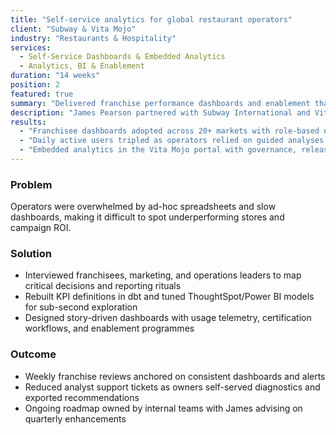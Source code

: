 ```yaml
---
title: "Self-service analytics for global restaurant operators"
client: "Subway & Vita Mojo"
industry: "Restaurants & Hospitality"
services:
  - Self-Service Dashboards & Embedded Analytics
  - Analytics, BI & Enablement
duration: "14 weeks"
position: 2
featured: true
summary: "Delivered franchise performance dashboards and enablement that unlocked daily self-serve usage."
description: "James Pearson partnered with Subway International and Vita Mojo to redesign analytics for franchise owners and operator teams, pairing KPI storytelling with technical delivery."
results:
  - "Franchisee dashboards adopted across 20+ markets with role-based navigation and automated commentary."
  - "Daily active users tripled as operators relied on guided analyses for staffing, menu, and promotions."
  - "Embedded analytics in the Vita Mojo portal with governance, release notes, and telemetry to steer iterations."
---
```


### Problem
Operators were overwhelmed by ad-hoc spreadsheets and slow dashboards, making it difficult to spot underperforming stores and campaign ROI.

### Solution
- Interviewed franchisees, marketing, and operations leaders to map critical decisions and reporting rituals
- Rebuilt KPI definitions in dbt and tuned ThoughtSpot/Power BI models for sub-second exploration
- Designed story-driven dashboards with usage telemetry, certification workflows, and enablement programmes

### Outcome
- Weekly franchise reviews anchored on consistent dashboards and alerts
- Reduced analyst support tickets as owners self-served diagnostics and exported recommendations
- Ongoing roadmap owned by internal teams with James advising on quarterly enhancements
